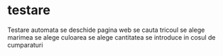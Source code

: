 # testare
Testare automata
se deschide pagina web
se cauta tricoul
se alege marimea
se alege culoarea
se alege cantitatea 
se introduce in cosul de cumparaturi
